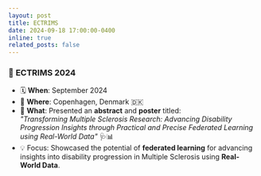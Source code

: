 ```yaml
---
layout: post
title: ECTRIMS
date: 2024-09-18 17:00:00-0400
inline: true
related_posts: false
---
```


### 🧠 **ECTRIMS 2024**

- 🗓️ **When**: September 2024
- 📍 **Where**: Copenhagen, Denmark 🇩🇰
- 🎤 **What**: Presented an **abstract** and **poster** titled:  
  _"Transforming Multiple Sclerosis Research: Advancing Disability Progression Insights through Practical and Precise Federated Learning using Real-World Data"_ 🩺📊
- 💡 Focus: Showcased the potential of **federated learning** for advancing insights into disability progression in Multiple Sclerosis using **Real-World Data**.
